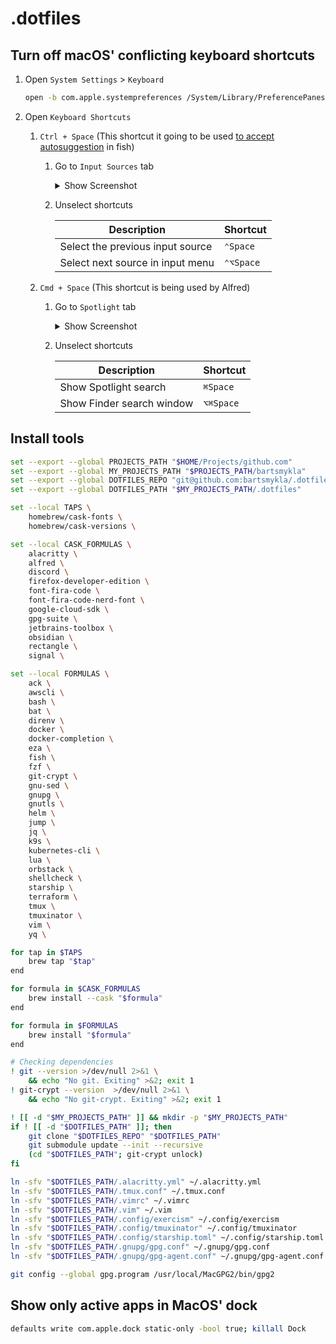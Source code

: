 # .dotfiles

## Turn off macOS' conflicting keyboard shortcuts

1. Open `System Settings` > `Keyboard`

   ```sh
   open -b com.apple.systempreferences /System/Library/PreferencePanes/Keyboard.prefPane
   ```

2. Open `Keyboard Shortcuts`

   1. `Ctrl + Space` (This shortcut it going to be used [to accept autosuggestion](https://github.com/bartsmykla/.dotfiles/blob/5a1fc97ea48b4e9419d602fe96752e8cc47b3855/.config/fish/functions/fish_user_key_bindings.fish#L4) in fish)

      1. Go to `Input Sources` tab

         <details>
             <summary>Show Screenshot</summary>
             <img src="https://github.com/bartsmykla/.dotfiles/assets/11655498/a8e5c5d0-80fb-47f1-a2cd-25b754c8edf4" alt="System Settings > Keybord > Keyboard Shortcuts > Input Sources" />
         </details>

      2. Unselect shortcuts
          
         | Description                      | Shortcut  |
         |----------------------------------|-----------|
         | Select the previous input source | `⌃Space`  |
         | Select next source in input menu | `⌃⌥Space` |

   2. `Cmd + Space` (This shortcut is being used by Alfred)

      1. Go to `Spotlight` tab

         <details>
             <summary>Show Screenshot</summary>
             <img src="https://github.com/bartsmykla/.dotfiles/assets/11655498/bfc0764d-f07a-48ee-aff2-365262bb6d8e" alt="System Settings > Keybord > Keyboard Shortcuts > Spotlight" />
         </details>

      2. Unselect shortcuts
          
         | Description               | Shortcut  |
         |---------------------------|-----------|
         | Show Spotlight search     | `⌘Space`  |
         | Show Finder search window | `⌥⌘Space` |

## Install tools

```sh
set --export --global PROJECTS_PATH "$HOME/Projects/github.com"
set --export --global MY_PROJECTS_PATH "$PROJECTS_PATH/bartsmykla"
set --export --global DOTFILES_REPO "git@github.com:bartsmykla/.dotfiles.git"
set --export --global DOTFILES_PATH "$MY_PROJECTS_PATH/.dotfiles"

set --local TAPS \
    homebrew/cask-fonts \
    homebrew/cask-versions \

set --local CASK_FORMULAS \
    alacritty \
    alfred \
    discord \
    firefox-developer-edition \
    font-fira-code \
    font-fira-code-nerd-font \
    google-cloud-sdk \
    gpg-suite \
    jetbrains-toolbox \
    obsidian \
    rectangle \
    signal \

set --local FORMULAS \
    ack \
    awscli \
    bash \
    bat \
    direnv \
    docker \
    docker-completion \
    eza \
    fish \
    fzf \
    git-crypt \
    gnu-sed \
    gnupg \
    gnutls \
    helm \
    jump \
    jq \
    k9s \
    kubernetes-cli \
    lua \
    orbstack \
    shellcheck \
    starship \
    terraform \
    tmux \
    tmuxinator \
    vim \
    yq \

for tap in $TAPS
    brew tap "$tap"
end

for formula in $CASK_FORMULAS
    brew install --cask "$formula"
end

for formula in $FORMULAS
    brew install "$formula"
end

# Checking dependencies
! git --version >/dev/null 2>&1 \
    && echo "No git. Exiting" >&2; exit 1
! git-crypt --version  >/dev/null 2>&1 \
    && echo "No git-crypt. Exiting" >&2; exit 1

! [[ -d "$MY_PROJECTS_PATH" ]] && mkdir -p "$MY_PROJECTS_PATH"
if ! [[ -d "$DOTFILES_PATH" ]]; then
    git clone "$DOTFILES_REPO" "$DOTFILES_PATH"
    git submodule update --init --recursive
    (cd "$DOTFILES_PATH"; git-crypt unlock)
fi

ln -sfv "$DOTFILES_PATH/.alacritty.yml" ~/.alacritty.yml
ln -sfv "$DOTFILES_PATH/.tmux.conf" ~/.tmux.conf
ln -sfv "$DOTFILES_PATH/.vimrc" ~/.vimrc
ln -sfv "$DOTFILES_PATH/.vim" ~/.vim
ln -sfv "$DOTFILES_PATH/.config/exercism" ~/.config/exercism
ln -sfv "$DOTFILES_PATH/.config/tmuxinator" ~/.config/tmuxinator
ln -sfv "$DOTFILES_PATH/.config/starship.toml" ~/.config/starship.toml
ln -sfv "$DOTFILES_PATH/.gnupg/gpg.conf" ~/.gnupg/gpg.conf
ln -sfv "$DOTFILES_PATH/.gnupg/gpg-agent.conf" ~/.gnupg/gpg-agent.conf

git config --global gpg.program /usr/local/MacGPG2/bin/gpg2
```

## Show only active apps in MacOS' dock

```sh
defaults write com.apple.dock static-only -bool true; killall Dock
```
